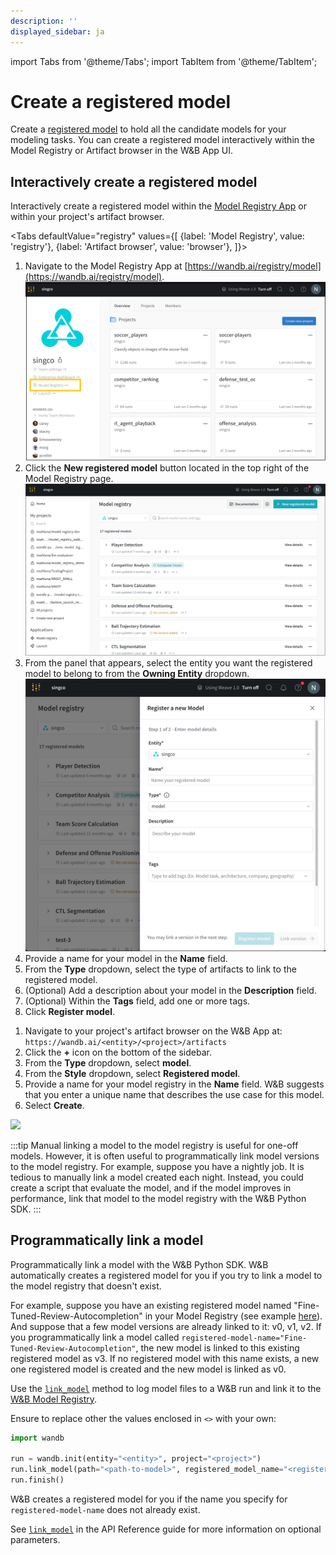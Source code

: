```yaml
---
description: ''
displayed_sidebar: ja
---
```

import Tabs from '@theme/Tabs';
import TabItem from '@theme/TabItem';

# Create a registered model

Create a [registered model](./model-management-concepts.md#registered-model) to hold all the candidate models for your modeling tasks. You can create a registered model interactively within the Model Registry or Artifact browser in the W&B App UI. 


## Interactively create a registered model
Interactively create a registered model within the [Model Registry App](https://wandb.ai/registry/model) or within your project's artifact browser.


<Tabs
  defaultValue="registry"
  values={[
    {label: 'Model Registry', value: 'registry'},
    {label: 'Artifact browser', value: 'browser'},
  ]}>
  <TabItem value="registry">

1. Navigate to the Model Registry App at [https://wandb.ai/registry/model](https://wandb.ai/registry/model).
![](/images/models/create_registered_model_1.png)
2. Click the **New registered model** button located in the top right of the Model Registry page.
![](/images/models/create_registered_model_model_reg_app.png)
3. From the panel that appears, select the entity you want the registered model to belong to from the **Owning Entity** dropdown.
![](/images/models/create_registered_model_3.png)
4. Provide a name for your model in the **Name** field. 
5. From the **Type** dropdown, select the type of artifacts to link to the registered model.
6. (Optional) Add a description about your model in the **Description** field. 
7. (Optional) Within the **Tags** field, add one or more tags. 
8. Click **Register model**.


  </TabItem>
  <TabItem value="browser">

1. Navigate to your project's artifact browser on the W&B App at: `https://wandb.ai/<entity>/<project>/artifacts`
2. Click the **+** icon on the bottom of the sidebar.
3. From the **Type** dropdown, select **model**.
3. From the **Style** dropdown, select **Registered model**.
4. Provide a name for your model registry in the **Name** field. W&B suggests that you enter a unique name that describes the use case for this model.
5. Select **Create**.

![](/images/models/artifact_browser.gif)

  </TabItem>
</Tabs>

:::tip
Manual linking a model to the model registry is useful for one-off models. However, it is often useful to programmatically link model versions to the model registry. For example, suppose you have a nightly job. It is tedious to manually link a model created each night. Instead, you could create a script that evaluate the model, and if the model improves in performance, link that model to the model registry with the W&B Python SDK.
:::

## Programmatically link a model
Programmatically link a model with the W&B Python SDK. W&B automatically creates a registered model for you if you try to link a model to the model registry that doesn't exist.

For example, suppose you have an existing registered model named "Fine-Tuned-Review-Autocompletion" in your Model Registry (see example [here](https://wandb.ai/reviewco/registry/model?selectionPath=reviewco%2Fmodel-registry%2FFinetuned-Review-Autocompletion&view=all-models)). And suppose that a few model versions are already linked to it: v0, v1, v2. If you programmatically link a model called `registered-model-name="Fine-Tuned-Review-Autocompletion"`, the new model is linked to this existing registered model as v3. If no registered model with this name exists, a new one registered model is created and the new model is linked as v0. 

Use the [`link_model`](../../ref/python/run.md#link_model) method to log model files to a W&B run and link it to the [W&B Model Registry](./intro.md).  

Ensure to replace other the values enclosed in `<>` with your own:

```python
import wandb

run = wandb.init(entity="<entity>", project="<project>")
run.link_model(path="<path-to-model>", registered_model_name="<registered-model-name>")
run.finish()
```

W&B creates a registered model for you if the name you specify for `registered-model-name` does not already exist. 

See [`link_model`](../../ref/python/run.md#link_model) in the API Reference guide for more information on optional parameters.

<!-- 
<Tabs
  defaultValue="within"
  values={[
    {label: 'Within a run', value: 'within'},
    {label: 'Outside of a run', value: 'public'},
  ]}>
  <TabItem value="within">

Use the [`link_model`](../../ref/python/run.md#link_model) method to log model files to a W&B run and link it to the [W&B Model Registry](./intro.md).  

Ensure to replace other the values enclosed in `<>` with your own:

```python
import wandb

run = wandb.init(entity="<entity>", project="<project>")
run.link_model(path="<path-to-model>", registered_model_name="<registered-model-name>")
run.finish()
```

W&B creates a registered model for you if the name you specify for `registered-model-name` does not already exist. 

See [`link_model`](../../ref/python/run.md#link_model) in the API Reference guide for more information on optional parameters.

  </TabItem>
    <TabItem value="public">

Use the W&B Public API and [W&B artifacts](../artifacts/intro.md) to log a model outside of a W&B run.

Ensure to replace other the values enclosed in `<>` with your own:

```python
import wandb

entity = "<entity>"
registered_model_name = "<registered-model-name>"
artifact_name = "<artifact-name:alias>"  

# Fetch the Model Version via API
artifact = wandb.Api().artifact(name=artifact_name)

# Link the model version to the Model Registry
target_path = f"{entity}/model-registry/{registered_model_name}"
artifact.link(target_path=target_path)
```

W&B creates a registered model for you if the name you specify for `registered-model-name` does not already exist. 

For more information about artifacts, see [LINK].

  </TabItem>
</Tabs>  -->